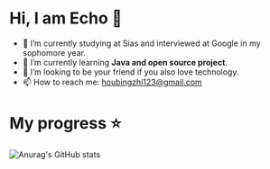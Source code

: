 # Hi, I am Echo 👋




- 🔭 I’m currently studying at Sias and interviewed at Google in my sophomore year.
- 🌱 I’m currently learning **Java and open source project**.
- 👯 I’m looking to be your friend if you also love technology.
- 📫 How to reach me: houbingzhi123@gmail.com

# My progress ⭐
![Anurag's GitHub stats](https://github-readme-stats.vercel.app/api?username=LookSin&show_icons=true&theme=radical)



